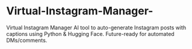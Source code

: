 # Virtual-Instagram-Manager-
Virtual Instagram Manager AI tool to auto-generate Instagram posts with captions using Python &amp; Hugging Face. Future-ready for automated DMs/comments.
